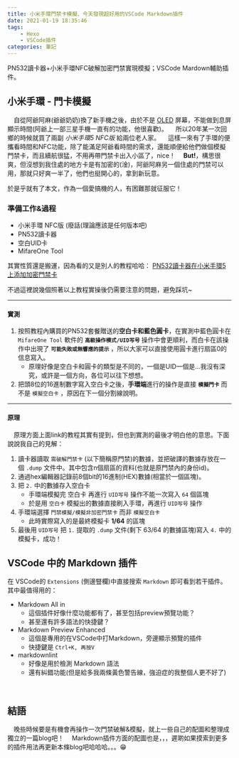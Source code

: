 ```yaml
---
title: 小米手環門禁卡模擬、今天發現超好用的VSCode Markdown插件
date: 2021-01-19 18:35:46
tags: 
    - Hexo
    - VSCode插件
categories: 筆記
---
```

PN532讀卡器+小米手環NFC破解加密門禁實現模擬；VSCode Mardown輔助插件。
<!-- more -->
## 小米手環 - 門卡模擬

&emsp;自從阿爺阿麻(爺爺奶奶)換了新手機之後，由於不是 [OLED](https://baike.baidu.com/item/OLED/1328114?fr=aladdin) 屏幕，不能做到息屏顯示時間(阿爺上一部三星手機一直有的功能，他很喜歡)。
&emsp;所以20年某一次回鄉的時候就買了兩副 _小米手環5 NFC版_ 給兩位老人家。
&emsp;這樣一來有了手環的便攜看時間和NFC功能，除了能滿足阿爺看時間的需求，還能順便給他們做個模擬門禁卡，而且續航很猛，不用再帶門禁卡出入小區了，nice！
&emsp;**But!**，構思很爽，但沒想到我住處的地方卡是有加密的(淦)，阿爺阿麻另一個住處的門禁可以用，那就只好爽一半了，他們也挺開心的，拿到新玩意。
<br/>

於是乎就有了本文，作為一個愛搞機的人，有困難那就征服它！

### 準備工作&過程

* 小米手環 NFC版 (廢話(理論應該是任何版本吧)
* PN532讀卡器
* 空白UID卡
* MifareOne Tool

其實性質還是搬運，因為看的又是別人的教程哈哈：
[PN532讀卡器在小米手環5上添加加密門禁卡](https://post.m.smzdm.com/p/awx00qvk/) 

不過這裡說幾個照著以上教程實操後仍需要注意的問題，避免踩坑~
***

#### 實測

1. 按照教程內購買的PN532套餐贈送的**空白卡和藍色圓卡**，在實測中藍色圓卡在 `MifareOne Tool` 軟件的 **`高級操作模式/UID写号`** 操作中會更順利，而白卡在該操作中出現了 **`可能失敗或無響應的提示`** ，所以大家可以直接使用圓卡進行扇區0的信息寫入。
   * 原理好像是空白卡和圓卡的類型是不同的，一個是UID一個是...我沒有深究，或許是一個方向，各位可以往下想想。
2. 把頭8位的16進制數字寫入空白卡之後，**手環端**進行的操作是直接 **`模擬門卡`** 而不是 `模擬空白卡` ，原因在下一個分割線說明。

***

#### 原理

&emsp;原理方面上面link的教程其實有提到，但也到實測的最後才明白他的意思。下面說說我自己的見解：

1. 讀卡器讀取 `需破解門禁卡` (以下簡稱原門禁)的數據，並把破譯的數據存放在一個 `.dump` 文件中。其中包含n個扇區的資料(也就是原門禁內的身份id)。
2. 通過hex編輯器記錄前8個bit的16進制(HEX)數據(相當於一個區塊)。
3. 把 `2.` 中的數據存入空白卡
   * 手環端模擬完 空白卡 再進行 `UID写号` 操作不能一次寫入 `64` 個區塊
   * 於是用 `空白卡` 模擬出的數據直接刷入手環，再進行 `UID写号` 操作
4. 手環端選擇 `門禁模擬/模擬非加密門禁卡` 而非 `模擬空白卡`
   * 此時實際寫入的是最終模擬卡 **1/64** 的區塊
5. 最後用 `UID写号` 把 `1.` 提取的 `.dump` 文件(剩下 63/64 的數據區塊)寫入 `4.` 中的模擬卡，成功！

## VSCode 中的 Markdown 插件

在 VSCode的 `Extensions` (側邊豎欄)中直接搜索 `Markdown` 即可看到若干插件。
其中最值得用的：

* Markdown All in
  * 這個插件好像什麼功能都有了，甚至包括preview預覽功能？
  * 甚至還有許多語法的快捷鍵？
* Markdown Preview Enhanced
  * 這個是專用的在VSCode中打Markdown，旁邊顯示預覽的插件
  * 快捷鍵是 `Ctrl+K, 再按V`
* markdownlint
  * 好像是用於檢測 Markdown 語法
  * 還有糾錯功能(但是給多我兩條黃色警告線，強迫症的我整個人更不好了)
<br/>

## 結語

&emsp;晚些時候要是有機會再操作一次門禁破解&模擬，就上一些自己的配圖和整理成獨立的一篇blog吧！
&emsp;Markdown插件方面的配圖也是，，，遲啲如果摸索到更多的插件用法再更新本條blog吧哈哈哈。。。😁
